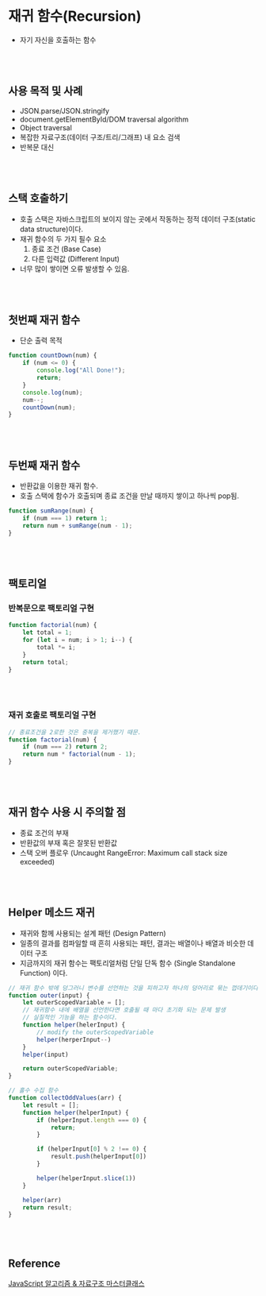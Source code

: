 # 재귀 함수(Recursion)
- 자기 자신을 호출하는 함수
 
<br><br>

## 사용 목적 및 사례
- JSON.parse/JSON.stringify 
- document.getElementById/DOM traversal algorithm
- Object traversal
- 복잡한 자료구조(데이터 구조/트리/그래프) 내 요소 검색
- 반복문 대신

<br><br>

## 스택 호출하기
- 호출 스택은 자바스크립트의 보이지 않는 곳에서 작동하는 정적 데이터 구조(static data structure)이다.
- 재귀 함수의 두 가지 필수 요소 
  1. 종료 조건 (Base Case)
  2. 다른 입력값 (Different Input)
- 너무 많이 쌓이면 오류 발생할 수 있음.

<br><br>

## 첫번째 재귀 함수
- 단순 출력 목적

```javascript
function countDown(num) {
    if (num <= 0) {
        console.log("All Done!");
        return;
    }
    console.log(num);
    num--;
    countDown(num);
}
```

<br><br>

## 두번째 재귀 함수
- 반환값을 이용한 재귀 함수.
- 호출 스택에 함수가 호출되며 종료 조건을 만날 때까지 쌓이고 하나씩 pop됨.
```javascript
function sumRange(num) {
    if (num === 1) return 1;
    return num + sumRange(num - 1);
}
```

<br><br>

## 팩토리얼
### 반복문으로 팩토리얼 구현
```javascript
function factorial(num) {
    let total = 1; 
    for (let i = num; i > 1; i--) {
        total *= i;
    }
    return total;
}
```

<br><br>

### 재귀 호출로 팩토리얼 구현
```javascript
// 종료조건을 2로한 것은 중복을 제거했기 때문.
function factorial(num) {
    if (num === 2) return 2;
    return num * factorial(num - 1);
}
```

<br><br>

## 재귀 함수 사용 시 주의할 점
- 종료 조건의 부재
- 반환값의 부재 혹은 잘못된 반환값
- 스택 오버 플로우 (Uncaught RangeError: Maximum call stack size exceeded)

<br><br>

## Helper 메소드 재귀
- 재귀와 함께 사용되는 설계 패턴 (Design Pattern)
- 일종의 결과를 컴파일할 때 흔히 사용되는 패턴, 결과는 배열이나 배열과 비슷한 데이터 구조
- 지금까지의 재귀 함수는 팩토리얼처럼 단일 단독 함수 (Single Standalone Function) 이다.

```javascript
// 재귀 함수 밖에 덩그러니 변수를 선언하는 것을 피하고자 하나의 덩어리로 묶는 껍데기이다.
function outer(input) {
    let outerScopedVariable = [];
    // 재귀함수 내에 배열을 선언한다면 호출될 때 마다 초기화 되는 문제 발생
    // 실질적인 기능을 하는 함수이다.
    function helper(helerInput) {
        // modify the outerScopedVariable
        helper(herperInput--)
    }
    helper(input)

    return outerScopedVariable;
}

// 홀수 수집 함수
function collectOddValues(arr) {
    let result = [];
    function helper(helperInput) {
        if (helperInput.length === 0) {
            return;
        }

        if (helperInput[0] % 2 !== 0) {
            result.push(helperInput[0])
        }

        helper(helperInput.slice(1))
    }

    helper(arr)
    return result;
}
```

<br><br>

## Reference <!-- omit in toc -->
[JavaScript 알고리즘 & 자료구조 마스터클래스](https://www.udemy.com/course/best-javascript-data-structures/)
